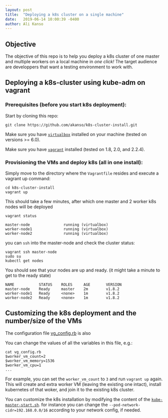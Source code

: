 ```yaml
---
layout: post
title:  "Deploying a k8s cluster on a single machine"
date:   2019-06-14 10:00:39 -0400
author: Ali Kanso
---
```

## Objective
The objective of this repo is to help you deploy a k8s cluster of one master and multiple workers on a local machine in *one click!*
The target audience are developpers that want a testing environment to work with.

## Deploying a k8s-cluster using kube-adm on vagrant

### Prerequisites (before you start k8s deployment):

Start by cloning this repo:

`git clone https://github.com/akanso/k8s-cluster-install.git`

Make sure you have [`virtualbox`](https://www.virtualbox.org/wiki/Downloads) installed on your machine (tested on versions >= 6.0).

Make sure you have [`vagrant`](https://www.vagrantup.com/downloads.html) installed (tested on 1.8, 2.0, and 2.2.4).

### Provisioning the VMs and deploy k8s (all in one install):

Simply move to the directory where the `Vagrantfile` resides and execute a vagrant up command:

```shell
cd k8s-cluster-install
vagrant up
```

This should take a few minutes, after which one master and 2 worker k8s nodes will be deployed

```shell
vagrant status

master-node               running (virtualbox)
worker-node1              running (virtualbox)
worker-node2              running (virtualbox)
```

you can `ssh` into the master-node and check the cluster status:

```shell
vagrant ssh master-node
sudo su
kubectl get nodes
```
You should see that your nodes are up and ready. (it might take a minute to get to the ready state)

```shell
NAME           STATUS    ROLES     AGE       VERSION
master-node    Ready     master    2m        v1.8.2
worker-node1   Ready     <none>    1m        v1.8.2
worker-node2   Ready     <none>    1m        v1.8.2
```

## Customizing the k8s deployment and the number/size of the VMs

The configuration file [vg_config.rb](https://github.com/akanso/k8s-cluster-install/blob/master/vg_config.rb) is also 

You can change the values of all the variables in this file, e.g.:

```shell
cat vg_config.rb
$worker_vm_count=2
$worker_vm_memory=1536
$worker_vm_cpu=1
...
```

For example, you can set the `worker_vm_count` to `3` and run `vagrant up` again. This will create and extra worker VM (leaving the existing one intact), install kubernetes of that woker, and join it to the existing k8s cluster.

You can customize the k8s installation by modifying the content of the [`kube-master-start.sh`](https://github.com/akanso/k8s-cluster-install/blob/master/kube-master-start.sh). 
for instance you can change the `--pod-network-cidr=192.168.0.0/16` according to your network config, if needed.
